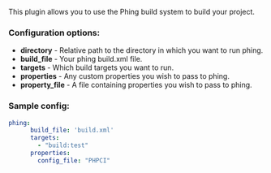 This plugin allows you to use the Phing build system to build your project.

### Configuration options:
* **directory** - Relative path to the directory in which you want to run phing.
* **build_file** - Your phing build.xml file.
* **targets** - Which build targets you want to run.
* **properties** - Any custom properties you wish to pass to phing.
* **property_file** - A file containing properties you wish to pass to phing.

### Sample config:
```yml
phing:
      build_file: 'build.xml'
      targets:
        - "build:test"
      properties:
        config_file: "PHPCI"
```
